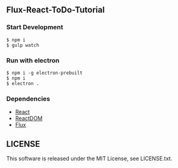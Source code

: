 ## Flux-React-ToDo-Tutorial

### Start Development

```
$ npm i
$ gulp watch
```

### Run with electron

```
$ npm i -g electron-prebuilt
$ npm i
$ electron .
```

### Dependencies

  - [React](https://facebook.github.io/react/)
  - [ReactDOM](https://facebook.github.io/react/)
  - [Flux](https://github.com/facebook/flux)

## LICENSE

This software is released under the MIT License, see LICENSE.txt.
